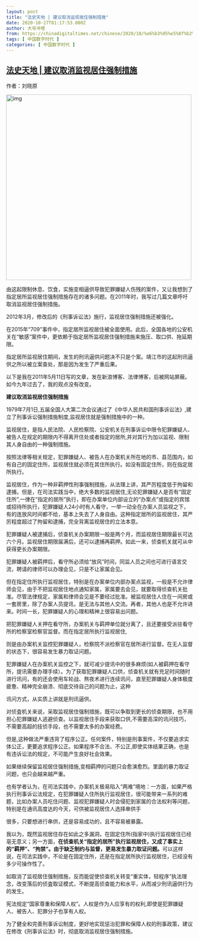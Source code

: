 ```yaml
---
layout: post
title: "法史天地 | 建议取消监视居住强制措施"
date: 2020-10-27T01:17:53.000Z
author: 大号冲塔
from: https://chinadigitaltimes.net/chinese/2020/10/%e6%b3%95%e5%8f%b2%e5%a4%a9%e5%9c%b0-%e5%bb%ba%e8%ae%ae%e5%8f%96%e6%b6%88%e7%9b%91%e8%a7%86%e5%b1%85%e4%bd%8f%e5%bc%ba%e5%88%b6%e6%8e%aa%e6%96%bd/
tags: [ 中国数字时代 ]
categories: [ 中国数字时代 ]
---
```

<!--1603761473000-->
[法史天地 | 建议取消监视居住强制措施](https://chinadigitaltimes.net/chinese/2020/10/%e6%b3%95%e5%8f%b2%e5%a4%a9%e5%9c%b0-%e5%bb%ba%e8%ae%ae%e5%8f%96%e6%b6%88%e7%9b%91%e8%a7%86%e5%b1%85%e4%bd%8f%e5%bc%ba%e5%88%b6%e6%8e%aa%e6%96%bd/)
------

<div>
<p>作者：刘晓原</p><p><img src="https://chinadigitaltimes.net/chinese/files/2020/10/post-658651-5f9775441138f." alt="img" width="500" class="aligncenter" /></p><p>由这起限制休息、饮食，实施变相逼供导致犯罪嫌疑人伤残的案件，又让我想到了指定居所监视居住强制措施存在的诸多问题。在2011年时，我写过几篇文章呼吁取消监视居住强制措施。</p><p>2012年3月，修改后的《刑事诉讼法》施行，监视居住强制措施还被强化。</p><p>在2015年“709”事件中，指定居所监视居住被全面使用。此后，全国各地的公安机关在“敏感”案件中，更依赖于指定居所监视居住强制措施来施压、取口供、拖延期限。</p><p>指定居所监视居住期间，发生的刑讯逼供问题决不只是个案。靖江市的这起刑讯逼供之所以被立案查处，那是因为发生了严重后果。</p><p>以下是我在2011年5月11日写的文章，发在新浪博客、法律博客，后被网站屏蔽。如今九年过去了，我的观点没有改变。</p><p><strong>建议取消监视居住强制措施</strong></p><p>1979年7月1日,五届全国人大第二次会议通过了《中华人民共和国刑事诉讼法》,建立了刑事诉讼强制措施制度,监视居住就是强制措施中的一种。</p><p>监视居住，是指人民法院、人民检察院、公安机关在刑事诉讼中限令犯罪嫌疑人、被告人在规定的期限内不得离开住处或者指定的居所,并对其行为加以监视、限制其人身自由的一种强制措施。</p><p>按照法律等相关规定，犯罪嫌疑人、被告人在办案机关所在地的市、县范围内，如有自己的固定住所，监视居住就必须在其住所执行。如没有固定住所，则在指定居所执行。</p><p>监视居住，作为一种非羁押性刑事强制措施，从法理上讲，其严厉程度低于拘留和逮捕，但是，在司法实践当中，绝大多数的监视居住,无论犯罪嫌疑人是否有“固定住所”,一律在“指定的居所”执行，即在办案单位内部设立的“办案点”或指定的宾馆或招待所执行，犯罪嫌疑人24小时有人看守，一举一动全在办案人员监视之下，有的连放风时间都不给，基本上失去了人身自由。这种指定居所的监视居住，其严厉程度超过了拘留和逮捕，完全背离监视居住的立法本意。</p><p>犯罪嫌疑人被逮捕后，侦查机关办案期限一般是两个月，而监视居住期限最长可达六个月。监视居住期限届满后，还可以逮捕再羁押。如此一来，侦查机关就可从中获得更长办案期限。</p><p>犯罪嫌疑人被羁押后，看守所必须给“放风”时间，同监人员之间也可进行语言交流，聘请的律师可以办理会见，只是不让家属会见。</p><p>但在指定住所执行监视居住，特别是在办案单位内部办案点监视，一般是不允许律师会见，由于不把监视居住地点通知家属，家属要去会见，就要取得侦查机关批准。尽管法律规定，家属和律师会见是不要经过批准。被监视居住人住在一间房或一套房里，除了办案人员提讯，是无法与其他人交流。再者，其他人也是不允许进来。时间一长，犯罪嫌疑人的心理和精神上很容易出问题。</p><p>把犯罪嫌疑人关押在看守所，办案机关与羁押单位就分离了，且还要接受派驻看守所的检察室检察官监督。而在指定居所执行监视居住,</p><p>则是由办案机关监控犯罪嫌疑人，检察院不派检察官在居所进行监督。在无人监督的状态下，很容易发生暴力取证问题。</p><p>犯罪嫌疑人在办案机关监控之下，就可减少提讯中的很多麻烦(如人被羁押在看守所，提讯需要办理手续）。为了获取犯罪嫌疑人口供，侦查机关就有充足时间随时进行讯问，有的还会使用车轮战、熬夜术进行连续讯问，直至犯罪嫌疑人身体极度疲惫、精神完全崩溃、彻底交待自己的问题为止，这种</p><p>讯问方式，从实质上讲就是刑讯逼供。</p><p>对侦査机关来说，采取监视居住强制措施，既可以争取到更长的侦查期限，也不用担心犯罪嫌疑人逃避侦查。以监视居住手段来获取口供,不需要高深的讯问技巧，不需要高超的技侦手段，也不需要太多的办案经费。</p><p>但是,这种做法严重违背了程序公正。任何案件，特别是刑事案件，不仅要追求实体公正，更要追求程序公正。如果程序不合法、不公正,即使实体结果正确，也是有违诉讼法的规定，不可能产生良好社会效果。</p><p>如果继续保留监视居住强制措施,变相羁押的问题只会愈演愈烈。里面的暴力取证问题，也只会越来越严重。</p><p>也有学者认为，在司法实践中，办案机关极易陷入“两难”境地：一方面，如果严格执行刑事诉讼法规定，在犯罪嫌疑人住所执行监视居住，很可能带来一系列的难题，比如办案人员吃住问题、监视犯罪嫌疑人时会侵犯到家属的合法权利等问题，特别是在通讯高度达的今天，可供被监视居住人选择串供手</p><p>很多，只要想进行串供，还是容易成功的，且不容易被暴露。</p><p>我以为，既然监视居住存在如此之多漏洞，在固定住所(指家中)执行监视居住已经亳无意义；另一方面，<strong>在侦查机关“指定的居所”执行监视居住，又成了事实上的“羁押”、“拘禁”。由于缺乏制约与监督，更易发生暴力取证问题。</strong>可以这样说，在司法实践中，不论是在固定住所，还是在指定居所执行监视居住，已经没有多少可操作性了。</p><p>如取消了监视居住强制措施，反而能促使侦查机关转变“重实体，轻程序”执法理念，改变落后的侦査取证模式，不断提高侦查能力和水平，从而减少刑讯逼供行为的发生。</p><p>宪法规定“国家尊重和保障人权”。人权是作为人应享有的权利,即使是犯罪嫌疑人、被告人、犯罪分子也享有人权。</p><p>为了健全和完善刑事诉讼制度，更好地实现惩治犯罪和保障人权的刑事政策，建议在修改《刑事诉讼法》时，彻底取消监视居住强制措施。</p>
</div>
